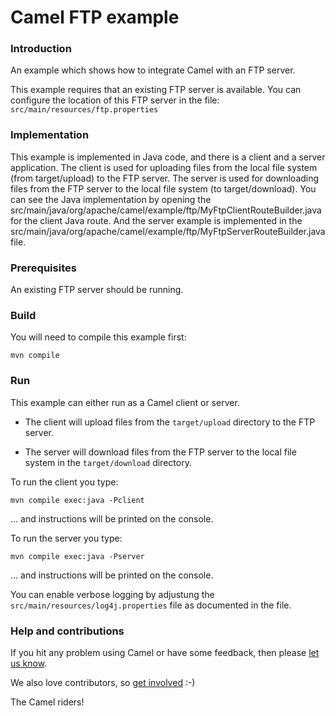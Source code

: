 # Camel FTP example

### Introduction

An example which shows how to integrate Camel with an FTP server.

This example requires that an existing FTP server is available.
You can configure the location of this FTP server in the file:
  `src/main/resources/ftp.properties`

### Implementation

This example is implemented in Java code, and there is a client and a server application.
The client is used for uploading files from the local file system (from target/upload) to the FTP server.
The server is used for downloading files from the FTP server to the local file system (to target/download).
You can see the Java implementation by opening the src/main/java/org/apache/camel/example/ftp/MyFtpClientRouteBuilder.java for the client Java route.
And the server example is implemented in the src/main/java/org/apache/camel/example/ftp/MyFtpServerRouteBuilder.java file.

### Prerequisites

An existing FTP server should be running.

### Build

You will need to compile this example first:

	mvn compile

### Run

This example can either run as a Camel client or server.

* The client will upload files from the `target/upload` directory
  to the FTP server.

* The server will download files from the FTP server to the local
  file system in the `target/download` directory.

To run the client you type:

	mvn compile exec:java -Pclient

... and instructions will be printed on the console.

To run the server you type:

	mvn compile exec:java -Pserver

... and instructions will be printed on the console.

You can enable verbose logging by adjustung the `src/main/resources/log4j.properties` file as documented in the file.

### Help and contributions

If you hit any problem using Camel or have some feedback, 
then please [let us know](https://camel.apache.org/support.html).

We also love contributors, 
so [get involved](https://camel.apache.org/contributing.html) :-)

The Camel riders!
